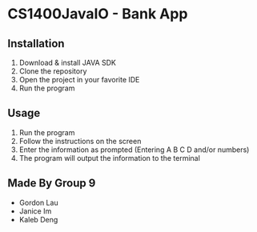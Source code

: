 # CS1400JavaIO - Bank App 



## Installation
1. Download & install JAVA SDK
2. Clone the repository 
3. Open the project in your favorite IDE
4. Run the program 

## Usage
1. Run the program
2. Follow the instructions on the screen
3. Enter the information as prompted (Entering A B C D and/or numbers)
4. The program will output the information to the terminal


## Made By Group 9
- Gordon Lau
- Janice Im
- Kaleb Deng